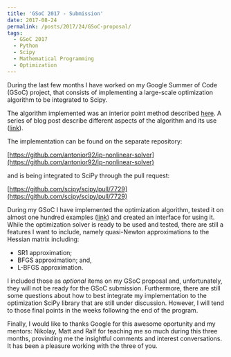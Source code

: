 ```yaml
---
title: 'GSoC 2017 - Submission'
date: 2017-08-24
permalink: /posts/2017/24/GSoC-proposal/
tags:
  - GSoC 2017
  - Python
  - Scipy
  - Mathematical Programming
  - Optimization
---
```


During the last few months I have worked on my Google Summer of Code (GSoC) project, that 
consists of implementing a large-scale optimization algorithm to be integrated to Scipy.

The algorithm implemented was an interior point method
described [here](https://antonior92.github.io/posts/2017/07/interior-point-method/).
A series of blog post describe different aspects of the algorithm and its use 
([link](https://antonior92.github.io/tags/#gsoc-2017)).

The implementation can be found on the separate repository:

[https://github.com/antonior92/ip-nonlinear-solver](https://github.com/antonior92/ip-nonlinear-solver)

and is being integrated to SciPy through the pull request:

[https://github.com/scipy/scipy/pull/7729](https://github.com/scipy/scipy/pull/7729)

During my GSoC I have implemented the optimization algorithm, tested it on almost one hundred examples 
([link](https://antonior92.github.io/posts/2017/00/NumericalResults/)) and created
an interface for using it. While the optimization solver is ready to be used and tested,
there are still a features I want to include, namely quasi-Newton approximations to the Hessian matrix including:

- SR1 approximation;
- BFGS approximation; and,
- L-BFGS approximation.
    
I included those as *optional* items on my GSoC proposal and, unfortunately, they will not be ready for the GSoC submission. 
Furthermore, there are still some questions about how to best integrate my implementation to the optimization
SciPy library that are still under discussion. However, I will tend to those final points in the weeks following the end of the program.

Finally, I would like to thanks Google for this awesome oportunity and
my mentors: Nikolay, Matt and Ralf for teaching me so much during this three months,
provinding me the insightful comments and interest conversations. It has been a pleasure
working with the three of you.

